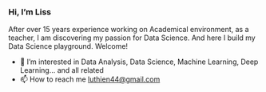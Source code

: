 ### Hi, I’m Liss ###

After over 15 years experience working on Academical environment, as a teacher, I am discovering my passion for Data Science. And here I build my Data Science playground. Welcome! 
- 👀 I’m interested in Data Analysis, Data Science, Machine Learning, Deep Learning... and all related 
- 📫 How to reach me luthien44@gmail.com

<!---
luthien4/luthien4 is a ✨ special ✨ repository because its `README.md` (this file) appears on your GitHub profile.
You can click the Preview link to take a look at your changes.
--->
